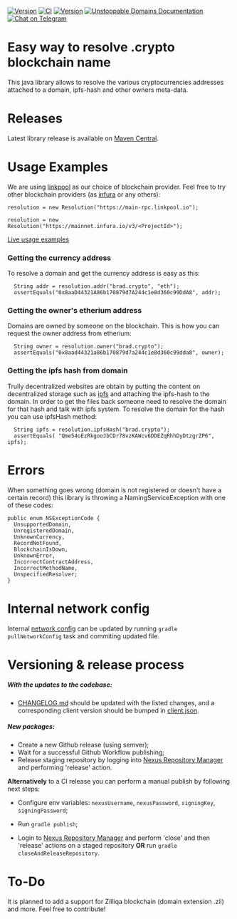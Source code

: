 [![Version](https://img.shields.io/maven-central/v/com.unstoppabledomains/resolution)](https://search.maven.org/artifact/com.unstoppabledomains/resolution)
[![CI](https://github.com/unstoppabledomains/resolution-java/workflows/Build%20%26%20test/badge.svg?branch=master)](https://github.com/unstoppabledomains/resolution-java/actions)
[![Version](https://img.shields.io/github/license/unstoppabledomains/resolution-java)](LICENSE)
[![Unstoppable Domains Documentation](https://img.shields.io/badge/docs-unstoppabledomains.com-blue)](https://docs.unstoppabledomains.com/)
[![Chat on Telegram](https://img.shields.io/badge/Chat%20on-Telegram-brightgreen.svg)](https://t.me/unstoppabledev)

# Easy way to resolve .crypto blockchain name
This java library allows to resolve the various cryptocurrencies addresses attached to a domain, ipfs-hash and other
 owners meta-data.

# Releases
Latest library release is available on [Maven Central](https://search.maven.org/artifact/com.unstoppabledomains/resolution). 

# Usage Examples
We are using [linkpool](https://www.linkpool.io/) as our choice of blockchain provider.
Feel free to try other blockchain providers (as [infura](https://infura.io/) or any others):
```
resolution = new Resolution("https://main-rpc.linkpool.io");

resolution = new Resolution("https://mainnet.infura.io/v3/<ProjectId>");
```

[Live usage examples](samples.md)

### Getting the currency address
To resolve a domain and get the currency address is easy as this:
```
  String addr = resolution.addr("brad.crypto", "eth");
  assertEquals("0x8aaD44321A86b170879d7A244c1e8d360c99DdA8", addr);
```

### Getting the owner's etherium address
Domains are owned by someone on the blockchain. This is how you can request the owner address from etherium:
```
  String owner = resolution.owner("brad.crypto");
  assertEquals("0x8aad44321a86b170879d7a244c1e8d360c99dda8", owner);
```

### Getting the ipfs hash from domain
Trully decentralized websites are obtain by putting the content on decentralized storage such as [ipfs](http://ipfs.io/) 
and attaching the ipfs-hash to the domain. In order to get the files back someone need to resolve the domain for that
 hash and talk with ipfs system. To resolve
 the domain for the hash you can use ipfsHash method:
```
  String ipfs = resolution.ipfsHash("brad.crypto");
  assertEquals( "Qme54oEzRkgooJbCDr78vzKAWcv6DDEZqRhhDyDtzgrZP6", ipfs);
```

# Errors
When something goes wrong (domain is not registered or doesn't have a certain record) this library is throwing a 
NamingServiceException with one of these codes:
```
public enum NSExceptionCode {
  UnsupportedDomain,
  UnregisteredDomain,
  UnknownCurrency,
  RecordNotFound,
  BlockchainIsDown,
  UnknownError,
  IncorrectContractAddress,
  IncorrectMethodName,
  UnspecifiedResolver;
}
```

# Internal network config

Internal [network config](src/main/resources/com/unstoppabledomains/config/network/network-config.json) 
can be updated by running `gradle pullNetworkConfig` task and commiting updated file.

# Versioning & release process

##### With the updates to the codebase:  

- [CHANGELOG.md](CHANGELOG.md) should be updated with the listed changes, and 
a corresponding client version should be bumped in [client.json](src/main/resources/com/unstoppabledomains/client/client.json).

##### New packages:  

- Create a new Github release (using semver);
- Wait for a successful Github Workflow publishing;
- Release staging repository by logging into [Nexus Repository Manager](https://oss.sonatype.org/) and
 performing 'release' action.

**Alternatively** to a CI release you can perform a manual publish by following next steps:
- Configure env variables: `nexusUsername`, `nexusPassword`, `signingKey`, `signingPassword`;  

- Run `gradle publish`;
- Login to [Nexus Repository Manager](https://oss.sonatype.org/) and perform 'close' and then
  'release' actions on a staged repository **OR** run `gradle closeAndReleaseRepository`.  

# To-Do
It is planned to add a support for Zilliqa blockchain (domain extension .zil) and more. Feel free to contribute!
